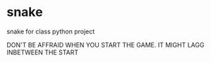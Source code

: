 # snake
snake for class python project

DON'T BE AFFRAID WHEN YOU START THE GAME. IT MIGHT LAGG INBETWEEN THE START